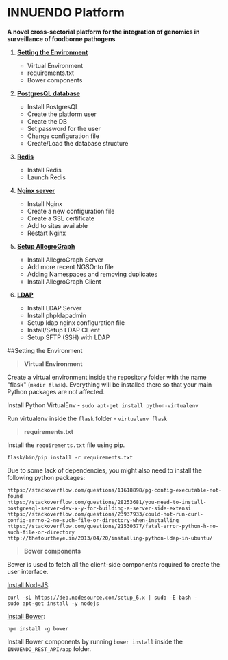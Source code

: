 # INNUENDO Platform 

**A novel cross-sectorial platform for the integration of genomics in surveillance of foodborne pathogens**

1. [**Setting the Environment**](#setting-the-environment)
    * Virtual Environment
    * requirements.txt
    * Bower components

2. [**PostgresQL database**]()
    * Install PostgresQL
    * Create the platform user
    * Create the DB
    * Set password for the user
    * Change configuration file
    * Create/Load the database structure

3. [**Redis**]()
    * Install Redis
    * Launch Redis

4. [**Nginx server**]()
    * Install Nginx
    * Create a new configuration file
    * Create a SSL certificate
    * Add to sites available
    * Restart Nginx
    
5. [**Setup AllegroGraph**]()
    * Install AllegroGraph Server
    * Add more recent NGSOnto file
    * Adding Namespaces and removing duplicates
    * Install AllegroGraph Client

6. [**LDAP**]()
    * Install LDAP Server
    * Install phpldapadmin
    * Setup ldap nginx configuration file
    * Install/Setup LDAP CLient
    * Setup SFTP (SSH) with LDAP


##Setting the Environment

> **Virtual Environment**

Create a virtual environment inside the repository folder with the name "flask" (`mkdir flask`). Everything will be installed there so that your main Python packages are not affected.

Install Python VirtualEnv - `sudo apt-get install python-virtualenv`

Run virtualenv inside the `flask` folder - `virtualenv flask`

> **requirements.txt**

Install the `requirements.txt` file using pip.

`flask/bin/pip install -r requirements.txt`

Due to some lack of dependencies, you might also need to install the following python packages:

```
https://stackoverflow.com/questions/11618898/pg-config-executable-not-found
https://stackoverflow.com/questions/28253681/you-need-to-install-postgresql-server-dev-x-y-for-building-a-server-side-extensi
https://stackoverflow.com/questions/23937933/could-not-run-curl-config-errno-2-no-such-file-or-directory-when-installing
https://stackoverflow.com/questions/21530577/fatal-error-python-h-no-such-file-or-directory
http://thefourtheye.in/2013/04/20/installing-python-ldap-in-ubuntu/
```

> **Bower components**

Bower is used to fetch all the client-side components required to create the user interface.

[Install NodeJS](https://nodejs.org/en/download/package-manager/):

```
curl -sL https://deb.nodesource.com/setup_6.x | sudo -E bash -
sudo apt-get install -y nodejs
```

[Install Bower](https://bower.io/#install-bower):

```
npm install -g bower
```

Install Bower components by running `bower install` inside the `INNUENDO_REST_API/app` folder.